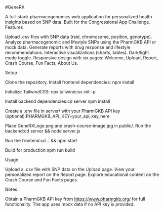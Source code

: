 #GeneRX

A full-stack pharmacogenomics web application for personalized health insights based on SNP data. Built for the Congressional App Challenge.
Features

Upload .csv files with SNP data (rsid, chromosome, position, genotype).
Analyze pharmacogenomic and lifestyle SNPs using the PharmGKB API or mock data.
Generate reports with drug response and lifestyle recommendations.
Interactive visualizations (charts, tables).
Dark/light mode toggle.
Responsive design with six pages: Welcome, Upload, Report, Crash Course, Fun Facts, About Us.

Setup

Clone the repository.
Install frontend dependencies: npm install


Initialize TailwindCSS: npx tailwindcss init -p


Install backend dependencies:cd server
npm install


Create a .env file in server/ with your PharmGKB API key (optional):PHARMGKB_API_KEY=your_api_key_here


Place GeneRXLogo.png and crash-course-image.jpg in public/.
Run the backend:cd server && node server.js


Run the frontend:cd .. && npm start


Build for production:npm run build



Usage

Upload a .csv file with SNP data on the Upload page.
View your personalized report on the Report page.
Explore educational content on the Crash Course and Fun Facts pages.

Notes

Obtain a PharmGKB API key from https://www.pharmgkb.org/ for full functionality.
The app uses mock data if no API key is provided.
